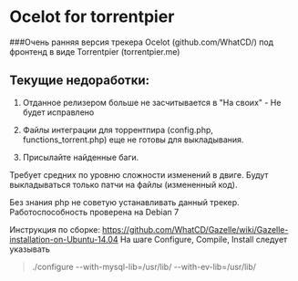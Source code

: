 Ocelot for torrentpier
==================
###Очень ранняя версия трекера Ocelot (github.com/WhatCD/) под фронтенд в виде Torrentpier (torrentpier.me)
## Текущие недоработки:
1) Отданное релизером больше не засчитывается в "На своих"  -  Не будет исправлено

2) Файлы интеграции для торрентпира (config.php, functions_torrent.php) еще не готовы для выкладывания.

3) Присылайте найденные баги.

Требует средних по уровню сложности изменений в двиге. Будут выкладываться только патчи на файлы (измененный код).

Без знания php не советую устанавливать данный трекер.
Работоспособность проверена на Debian 7

Инструкция по сборке: https://github.com/WhatCD/Gazelle/wiki/Gazelle-installation-on-Ubuntu-14.04 
На шаге Configure, Compile, Install следует указывать 
> ./configure --with-mysql-lib=/usr/lib/ --with-ev-lib=/usr/lib/ 


